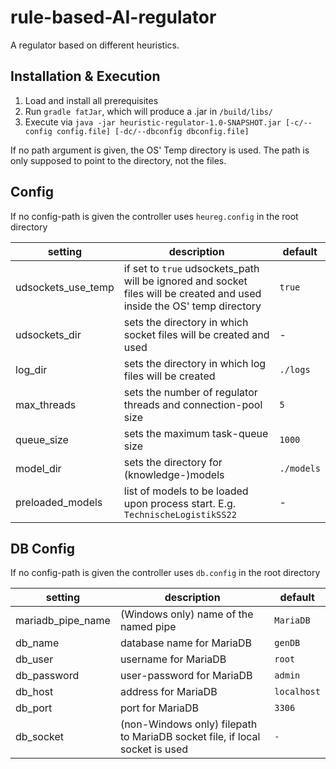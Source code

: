# rule-based-AI-regulator

A regulator based on different heuristics.

## Installation & Execution
1) Load and install all prerequisites
2) Run `gradle fatJar`, which will produce a .jar in `/build/libs/`
3) Execute via `java -jar heuristic-regulator-1.0-SNAPSHOT.jar [-c/--config config.file] [-dc/--dbconfig dbconfig.file]`

If no path argument is given, the OS' Temp directory is used. The path is only supposed to point to the directory, not the files.

## Config
If no config-path is given the controller uses `heureg.config` in the root directory

| setting | description | default |
|---------|-------------|---------|
|udsockets_use_temp|if set to `true` udsockets_path will be ignored and socket files will be created and used inside the OS' temp directory|`true`|
|udsockets_dir|sets the directory in which socket files will be created and used| - |
|log_dir|sets the directory in which log files will be created|`./logs`|
|max_threads|sets the number of regulator threads and connection-pool size|`5`|
|queue_size|sets the maximum task-queue size|`1000`|
|model_dir|sets the directory for (knowledge-)models|`./models`|
|preloaded_models|list of models to be loaded upon process start. E.g. `TechnischeLogistikSS22`|-|


## DB Config
If no config-path is given the controller uses `db.config` in the root directory

| setting | description | default |
|---------|-------------|---------|
|mariadb_pipe_name|(Windows only) name of the named pipe|`MariaDB`|
|db_name|database name for MariaDB|`genDB`|
|db_user|username for MariaDB|`root`|
|db_password|user-password for MariaDB|`admin`|
|db_host|address for MariaDB|`localhost`|
|db_port|port for MariaDB|`3306`|
|db_socket|(non-Windows only) filepath to MariaDB socket file, if local socket is used|`-`|
